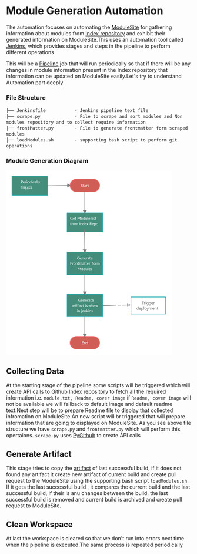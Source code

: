 # Module Generation Automation

The automation focuses on automating the [ModuleSite](https://github.com/MovingBlocks/ModuleSite) for gathering information about modules from [Index repository](https://github.com/Terasology/Index/blob/master/distros/omega/gradle.properties) and
exhibit their generated information on ModuleSite.This uses an automation tool called [Jenkins](https://www.jenkins.io/), which provides stages and steps in the
pipeline to perform different operations

This will be a [Pipeline](https://www.jenkins.io/doc/book/pipeline/) job that will run periodically so that if there will be any changes in module information present in the Index repository that information can be updated on ModuleSite easily.Let's try to understand Automation part deeply

### File Structure

```
├── Jenkinsfile           - Jenkins pipeline text file
├── scrape.py             - File to scrape and sort modules and Non modules repository and to collect require information
├── frontMatter.py        - File to generate frontmatter form scraped modules
├── loadModules.sh        - supporting bash script to perform git operations
```

### Module Generation Diagram

<img src="./Module-Generation.png" width="450" height="500">

## Collecting Data

At the starting stage of the pipeline some scripts will be triggered which will create API calls to Github Index repository to fetch all the required information i.e. `module.txt, Readme, cover image` if `Readme, cover image` will not be available we will fallback to default image and default readme text.Next step will be to prepare Readme file to display that collected infromation on ModuleSite.An new script will br triggered that will prepare information that are going to displayed on ModuleSite. As you see above file structure we have `scrape.py` and `frontmatter.py` which will perform this opertaions. `scrape.py` uses [PyGithub](https://pygithub.readthedocs.io/en/latest/) to create API calls

## Generate Artifact

This stage tries to copy the [artifact](https://www.jenkins.io/doc/pipeline/tour/tests-and-artifacts/) of last successful build, if it does not found any artifact it create
new artifact of current build and create pull request to the ModuleSite using the supporting bash script `loadModules.sh`. If it gets the last successful build
, it compares the current build and the last successful build, if their is anu changes between the build, the last successful build is removed and current build is archived and create pull request to ModuleSite.

## Clean Workspace

At last the workspace is cleared so that we don't run into errors next time when the pipeline is executed.The same process is repeated periodically
